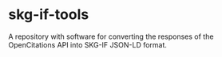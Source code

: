 # skg-if-tools
A repository with software for converting the responses of the OpenCitations API into SKG-IF JSON-LD format.
